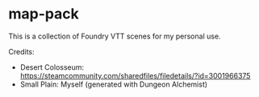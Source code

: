 # map-pack
This is a collection of Foundry VTT scenes for my personal use.

Credits:
- Desert Colosseum: https://steamcommunity.com/sharedfiles/filedetails/?id=3001966375
- Small Plain: Myself (generated with Dungeon Alchemist)
